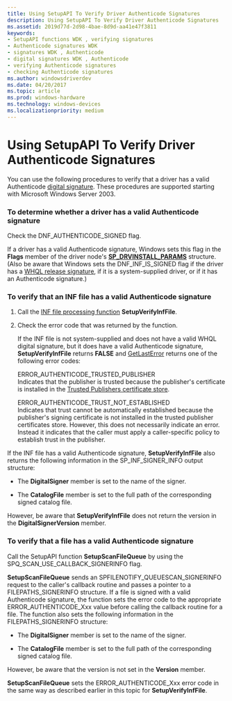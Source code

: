 ```yaml
---
title: Using SetupAPI To Verify Driver Authenticode Signatures
description: Using SetupAPI To Verify Driver Authenticode Signatures
ms.assetid: 2019d77d-2d98-4bae-8d9d-aa41e47f3811
keywords:
- SetupAPI functions WDK , verifying signatures
- Authenticode signatures WDK
- signatures WDK , Authenticode
- digital signatures WDK , Authenticode
- verifying Authenticode signatures
- checking Authenticode signatures
ms.author: windowsdriverdev
ms.date: 04/20/2017
ms.topic: article
ms.prod: windows-hardware
ms.technology: windows-devices
ms.localizationpriority: medium
---
```


# Using SetupAPI To Verify Driver Authenticode Signatures





You can use the following procedures to verify that a driver has a valid Authenticode [digital signature](digital-signatures.md). These procedures are supported starting with Microsoft Windows Server 2003.

### To determine whether a driver has a valid Authenticode signature

Check the DNF_AUTHENTICODE_SIGNED flag.

If a driver has a valid Authenticode signature, Windows sets this flag in the **Flags** member of the driver node's [**SP_DRVINSTALL_PARAMS**](https://msdn.microsoft.com/library/windows/hardware/ff553290) structure. (Also be aware that Windows sets the DNF_INF_IS_SIGNED flag if the driver has a [WHQL release signature](whql-release-signature.md), if it is a system-supplied driver, or if it has an Authenticode signature.)

### To verify that an INF file has a valid Authenticode signature

1.  Call the [INF file processing function](inf-file-processing-functions.md) **SetupVerifyInfFile**.

2.  Check the error code that was returned by the function.

    If the INF file is not system-supplied and does not have a valid WHQL digital signature, but it does have a valid Authenticode signature, **SetupVerifyInfFile** returns **FALSE** and [GetLastError](http://go.microsoft.com/fwlink/p/?linkid=169416) returns one of the following error codes:

    <a href="" id="error-authenticode-trusted-publisher"></a>ERROR_AUTHENTICODE_TRUSTED_PUBLISHER  
    Indicates that the publisher is trusted because the publisher's certificate is installed in the [Trusted Publishers certificate store](trusted-publishers-certificate-store.md).

    <a href="" id="error-authenticode-trust-not-established"></a>ERROR_AUTHENTICODE_TRUST_NOT_ESTABLISHED  
    Indicates that trust cannot be automatically established because the publisher's signing certificate is not installed in the trusted publisher certificates store. However, this does not necessarily indicate an error. Instead it indicates that the caller must apply a caller-specific policy to establish trust in the publisher.

If the INF file has a valid Authenticode signature, **SetupVerifyInfFile** also returns the following information in the SP_INF_SIGNER_INFO output structure:

-   The **DigitalSigner** member is set to the name of the signer.

-   The **CatalogFile** member is set to the full path of the corresponding signed catalog file.

However, be aware that **SetupVerifyInfFile** does not return the version in the **DigitalSignerVersion** member.

### To verify that a file has a valid Authenticode signature

Call the SetupAPI function **SetupScanFileQueue** by using the SPQ_SCAN_USE_CALLBACK_SIGNERINFO flag.

**SetupScanFileQueue** sends an SPFILENOTIFY_QUEUESCAN_SIGNERINFO request to the caller's callback routine and passes a pointer to a FILEPATHS_SIGNERINFO structure. If a file is signed with a valid Authenticode signature, the function sets the error code to the appropriate ERROR_AUTHENTICODE_Xxx value before calling the callback routine for a file. The function also sets the following information in the FILEPATHS_SIGNERINFO structure:

-   The **DigitalSigner** member is set to the name of the signer.

-   The **CatalogFile** member is set to the full path of the corresponding signed catalog file.

However, be aware that the version is not set in the **Version** member.

**SetupScanFileQueue** sets the ERROR_AUTHENTICODE_Xxx error code in the same way as described earlier in this topic for **SetupVerifyInfFile**.

 

 





